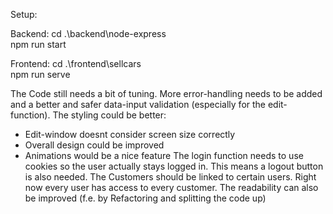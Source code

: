 Setup:

Backend:
cd .\backend\node-express\
npm run start

Frontend:
cd .\frontend\sellcars\
npm run serve


The Code still needs a bit of tuning. More error-handling needs to be added and a better and safer data-input validation (especially for the edit-function).
The styling could be better:
- Edit-window doesnt consider screen size correctly
- Overall design could be improved
- Animations would be a nice feature
The login function needs to use cookies so the user actually stays logged in. This means a logout button is also needed.
The Customers should be linked to certain users. Right now every user has access to every customer.
The readability can also be improved (f.e. by Refactoring and splitting the code up) 

